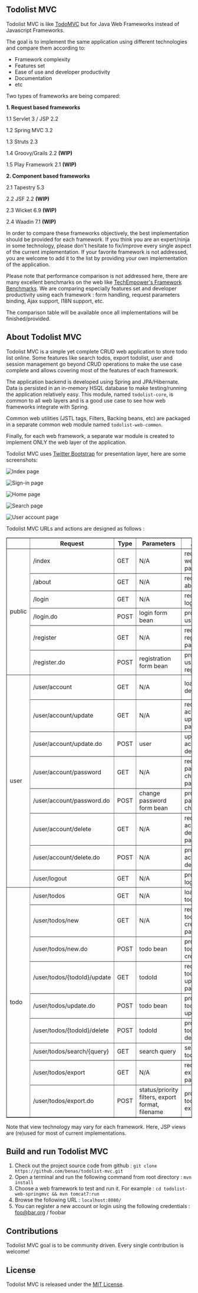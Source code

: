 ## Todolist MVC

Todolist MVC is like [TodoMVC][] but for Java Web Frameworks instead of Javascript Frameworks.

The goal is to implement the same application using different technologies and compare them according to:

 * Framework complexity
 * Features set
 * Ease of use and developer productivity
 * Documentation
 * etc

Two types of frameworks are being compared:

 __1. Request based frameworks__

  1.1 Servlet 3 / JSP 2.2

  1.2 Spring MVC 3.2

  1.3 Struts 2.3

  1.4 Groovy/Grails 2.2 __(WIP)__

  1.5 Play Framework 2.1 __(WIP)__

 __2. Component based frameworks__

  2.1 Tapestry 5.3

  2.2 JSF 2.2 __(WIP)__

  2.3 Wicket 6.9 __(WIP)__

  2.4 Waadin 7.1 __(WIP)__

In order to compare these frameworks objectively, the best implementation should be provided for each framework. If you think
you are an expert/ninja in some technology, please don't hesitate to fix/improve every single aspect of the current implementation.
If your favorite framework is not addressed, you are welcome to add it to the list by providing your own implementation of the application.

Please note that performance comparison is not addressed here, there are many excellent benchmarks on the web like [TechEmpower's Framework Benchmarks][].
We are comparing especially features set and developer productivity using each framework : form handling, request parameters binding, Ajax support, I18N support, etc.

The comparison table will be available once all implementations will be finished/provided.

## About Todolist MVC

Todolist MVC is a simple yet complete CRUD web application to store todo list online.
Some features like search todos, export todolist, user and session management go beyond CRUD operations to make the use case complete and allows covering most of the features of each framework.

The application backend is developed using Spring and JPA/Hibernate. Data is persisted in an in-memory HSQL database to make testing/running the application relatively easy.
This module, named `todolist-core`, is common to all web layers and is a good use case to see how web frameworks integrate with Spring.

Common web utilities (JSTL tags, Filters, Backing beans, etc) are packaged in a separate common web module named `todolist-web-common`.

Finally, for each web framework, a separate war module is created to implement ONLY the web layer of the application.

Todolist MVC uses [Twitter Bootstrap][] for presentation layer, here are some screenshots:

![Index page](https://github.com/benas/todolist-mvc/raw/master/src/site/screenshots/todolist-index.png)

![Sign-in page](https://github.com/benas/todolist-mvc/raw/master/src/site/screenshots/todolist-signin.png)

![Home page](https://github.com/benas/todolist-mvc/raw/master/src/site/screenshots/todolist-home.png)

![Search page](https://github.com/benas/todolist-mvc/raw/master/src/site/screenshots/todolist-search.png)

![User account page](https://github.com/benas/todolist-mvc/raw/master/src/site/screenshots/todolist-account.png)

Todolist MVC URLs and actions are designed as follows :

<table border="1">
<thead>
<tr>
    <th> </th>
    <th>Request</th>
    <th>Type</th>
    <th>Parameters</th>
    <th>Action</th>
    <th>Model</th>
    <th>View</th>
</tr>
</thead>
<tbody>
<tr>
    <td rowspan="6">public</td>
    <td>/index</td>
    <td>GET</td>
    <td>N/A</td>
    <td>redirect to welcome page</td>
    <td>N/A</td>
    <td>index.jsp</td>
</tr>
<tr>
    <td>/about</td>
    <td>GET</td>
    <td>N/A</td>
    <td>redirect to about page</td>
    <td>N/A</td>
    <td>about.jsp</td>
</tr>
<tr>
    <td>/login</td>
    <td>GET</td>
    <td>N/A</td>
    <td>redirect to login page</td>
    <td>N/A</td>
    <td>user/login.jsp</td>
</tr>
<tr>
    <td>/login.do</td>
    <td>POST</td>
    <td>login form bean</td>
    <td>process user login</td>
    <td>todo list</td>
    <td>user/home.jsp</td>
</tr>
<tr>
    <td>/register</td>
    <td>GET</td>
    <td>N/A</td>
    <td>redirect to register page</td>
    <td>N/A</td>
    <td>user/register.jsp</td>
</tr>
<tr>
    <td>/register.do</td>
    <td>POST</td>
    <td>registration form bean</td>
    <td>process user registration</td>
    <td>todo list</td>
    <td>user/home.jsp</td>
</tr>
<tr>
    <td rowspan="8">user</td>
    <td>/user/account</td>
    <td>GET</td>
    <td>N/A</td>
    <td>load user details</td>
    <td>user, todo stats</td>
    <td>user/account/details.jsp</td>
</tr>
<tr>
    <td>/user/account/update</td>
    <td>GET</td>
    <td>N/A</td>
    <td>redirect to account update page</td>
    <td>user</td>
    <td>user/account/update.jsp</td>
</tr>
<tr>
    <td>/user/account/update.do</td>
    <td>POST</td>
    <td>user</td>
    <td>update account details</td>
    <td>user</td>
    <td>user/account/details.jsp</td>
</tr>
<tr>
    <td>/user/account/password</td>
    <td>GET</td>
    <td>N/A</td>
    <td>redirect to password change page</td>
    <td>N/A</td>
    <td>user/account/password.jsp</td>
</tr>
<tr>
    <td>/user/account/password.do</td>
    <td>POST</td>
    <td>change password form bean</td>
    <td>process password change</td>
    <td>N/A</td>
    <td>user/account/details.jsp</td>
</tr>
<tr>
    <td>/user/account/delete</td>
    <td>GET</td>
    <td>N/A</td>
    <td>redirect to account deletion page</td>
    <td>N/A</td>
    <td>user/account/delete.jsp</td>
</tr>
<tr>
    <td>/user/account/delete.do</td>
    <td>POST</td>
    <td>N/A</td>
    <td>process account deletion</td>
    <td>N/A</td>
    <td>index.jsp</td>
</tr>
<tr>
    <td>/user/logout</td>
    <td>GET</td>
    <td>N/A</td>
    <td>process logout</td>
    <td>N/A</td>
    <td>index.jsp</td>
</tr>
<tr>
    <td rowspan="9">todo</td>
    <td>/user/todos</td>
    <td>GET</td>
    <td>N/A</td>
    <td>load user todos</td>
    <td>todolist</td>
    <td>user/home.jsp</td>
</tr>
<tr>
    <td>/user/todos/new</td>
    <td>GET</td>
    <td>N/A</td>
    <td>redirect to todo creation page</td>
    <td>N/A</td>
    <td>todo/create.jsp</td>
</tr>
<tr>
    <td>/user/todos/new.do</td>
    <td>POST</td>
    <td>todo bean</td>
    <td>process todo creation</td>
    <td>todolist</td>
    <td>user/home.jsp</td>
</tr>
<tr>
    <td>/user/todos/{todoId}/update</td>
    <td>GET</td>
    <td>todoId</td>
    <td>redirect to todo update page</td>
    <td>todo bean</td>
    <td>todo/update.jsp</td>
</tr>
<tr>
    <td>/user/todos/update.do</td>
    <td>POST</td>
    <td>todo bean</td>
    <td>process todo update</td>
    <td>todolist</td>
    <td>user/home.jsp</td>
</tr>
<tr>
    <td>/user/todos/{todoId}/delete</td>
    <td>POST</td>
    <td>todoId</td>
    <td>process todo deletion</td>
    <td>todolist</td>
    <td>user/home.jsp</td>
</tr>
<tr>
    <td>/user/todos/search/{query}</td>
    <td>GET</td>
    <td>search query</td>
    <td>search todos</td>
    <td>todolist, query</td>
    <td>todo/search.jsp</td>
</tr>
<tr>
    <td>/user/todos/export</td>
    <td>GET</td>
    <td>N/A</td>
    <td>redirect to export page</td>
    <td>N/A</td>
    <td>todo/export.jsp</td>
</tr>
<tr>
    <td>/user/todos/export.do</td>
    <td>POST</td>
    <td>status/priority filters, export format, filename</td>
    <td>process todolist export</td>
    <td>N/A</td>
    <td>todo/export.jsp</td>
</tr>
</tbody>
</table>

Note that view technology may vary for each framework. Here, JSP views are (re)used for most of current implementations.

## Build and run Todolist MVC

1.  Check out the project source code from github : `git clone https://github.com/benas/todolist-mvc.git`
2.  Open a terminal and run the following command from root directory : `mvn install`
3.  Choose a web framework to test and run it. For example : `cd todolist-web-springmvc && mvn tomcat7:run`
4.  Browse the following URL : `localhost:8080/`
5.  You can register a new account or login using the following credentials : foo@bar.org / foobar

## Contributions

Todolist MVC goal is to be community driven. Every single contribution is welcome!

## License
Todolist MVC is released under the [MIT License][].

[TodoMVC]: http://todomvc.com/
[TechEmpower's Framework Benchmarks]: https://github.com/TechEmpower/FrameworkBenchmarks
[Twitter Bootstrap]: http://twitter.github.io/bootstrap/
[MIT License]: http://opensource.org/licenses/mit-license.php/
